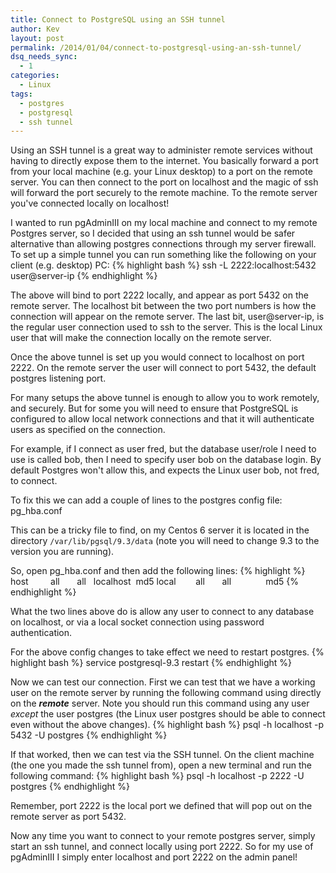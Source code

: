 ```yaml
---
title: Connect to PostgreSQL using an SSH tunnel
author: Kev
layout: post
permalink: /2014/01/04/connect-to-postgresql-using-an-ssh-tunnel/
dsq_needs_sync:
  - 1
categories:
  - Linux
tags:
  - postgres
  - postgresql
  - ssh tunnel
---
```

Using an SSH tunnel is a great way to administer remote services without having to directly expose them to the internet. You basically forward a port from your local machine (e.g. your Linux desktop) to a port on the remote server. You can then connect to the port on localhost and the magic of ssh will forward the port securely to the remote machine. To the remote server you've connected locally on localhost!

I wanted to run pgAdminIII on my local machine and connect to my remote Postgres server, so I decided that using an ssh tunnel would be safer alternative than allowing postgres connections through my server firewall. To set up a simple tunnel you can run something like the following on your client (e.g. desktop) PC:
{% highlight bash %}
ssh -L 2222:localhost:5432 user@server-ip
{% endhighlight %}

The above will bind to port 2222 locally, and appear as port 5432 on the remote server. The localhost bit between the two port numbers is how the connection will appear on the remote server. The last bit, user@server-ip, is the regular user connection used to ssh to the server. This is the local Linux user that will make the connection locally on the remote server.

Once the above tunnel is set up you would connect to localhost on port 2222. On the remote server the user will connect to port 5432, the default postgres listening port.

For many setups the above tunnel is enough to allow you to work remotely, and securely. But for some you will need to ensure that PostgreSQL is configured to allow local network connections and that it will authenticate users as specified on the connection.

For example, if I connect as user fred, but the database user/role I need to use is called bob, then I need to specify user bob on the database login. By default Postgres won't allow this, and expects the Linux user bob, not fred, to connect.

To fix this we can add a couple of lines to the postgres config file: pg_hba.conf

This can be a tricky file to find, on my Centos 6 server it is located in the directory `/var/lib/pgsql/9.3/data` (note you will need to change 9.3 to the version you are running).

So, open pg_hba.conf and then add the following lines:
{% highlight %}
host         all       all   localhost  md5
local        all       all              md5
{% endhighlight %}

What the two lines above do is allow any user to connect to any database on localhost, or via a local socket connection using password authentication.

For the above config changes to take effect we need to restart postgres.
{% highlight bash %}
service postgresql-9.3 restart
{% endhighlight %}

Now we can test our connection. First we can test that we have a working user on the remote server by running the following command using directly on the ***remote*** server. Note you should run this command using any user *except* the user postgres (the Linux user postgres should be able to connect even without the above changes).
{% highlight bash %}
psql -h localhost -p 5432 -U postgres
{% endhighlight %}

If that worked, then we can test via the SSH tunnel. On the client machine (the one you made the ssh tunnel from), open a new terminal and run the following command:
{% highlight bash %}
psql -h localhost -p 2222 -U postgres
{% endhighlight %}

Remember, port 2222 is the local port we defined that will pop out on the remote server as port 5432.

Now any time you want to connect to your remote postgres server, simply start an ssh tunnel, and connect locally using port 2222. So for my use of pgAdminIII I simply enter localhost and port 2222 on the admin panel!
